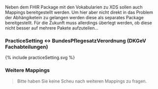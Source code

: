 Neben dem FHIR Package mit den Vokabularien zu XDS sollen auch Mappings bereitgestellt werden.
Um hier aber nicht direkt in das Problem der Abhängiketein zu gelangen werden diese als separates Package bereitgestellt.
Für die Zukunft muss allerdings überlegt werden, ob diese nicht besser auf mehrere Pakete aufzuteilen...

### PracticeSetting <-> BundesPflegesatzVerordnung (DKGeV Fachabteilungen)

<div width="500px">
{% include practiceSetting.svg %}
</div>


### Weitere Mappings

> Bitte haben Sie keine Scheu nach weiteren Mappings zu fragen.
